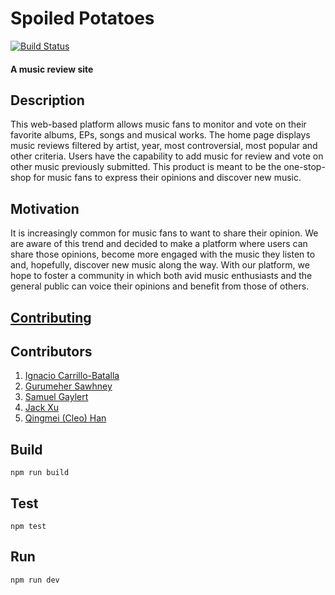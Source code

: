 # Spoiled Potatoes
[![Build Status](https://travis-ci.com/nyu-software-engineering/trading-dashboard.svg?branch=master)](https://travis-ci.com/nyu-software-engineering/trading-dashboard)
#### A music review site

## Description
This web-based platform allows music fans to monitor and vote on their favorite albums, EPs, songs and musical works. The home page displays music reviews filtered by artist, year, most controversial, most popular and other criteria. Users have the capability to add music for review and vote on other music previously submitted. This product is meant to be the one-stop-shop for music fans to express their opinions and discover new music.


## Motivation
It is increasingly common for music fans to want to share their opinion. We are aware of this trend and decided to make a platform where users can share those opinions, become more engaged with the music they listen to and, hopefully, discover new music along the way. With our platform, we hope to foster a community in which both avid music enthusiasts and the general public can voice their opinions and benefit from those of others.


## [Contributing](CONTRIBUTING.md)

## Contributors
1. [Ignacio Carrillo-Batalla](https://github.com/itcarrillo)
2. [Gurumeher Sawhney](https://github.com/gurusawhney)
3. [Samuel Gaylert](https://github.com/sam-gaylert) 
4. [Jack Xu](https://github.com/jxupower)
5. [Qingmei (Cleo) Han](https://github.com/cleoqhan)


## Build
```npm run build```

## Test
```npm test```

## Run
```npm run dev```
